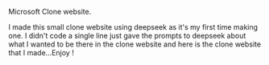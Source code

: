 Microsoft Clone website. 


I made this small clone website using deepseek as it's my first time making one. I didn't code a single line just gave the prompts to deepseek about what I wanted to be there in the clone website and here is the clone website that I made...Enjoy !
